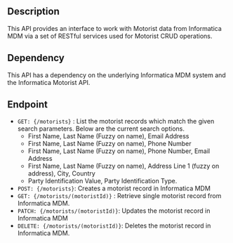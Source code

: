 ## Description
This API provides an interface to work with Motorist data from Informatica MDM via a set of RESTful services used for Motorist CRUD operations.

## Dependency
This API has a dependency on the underlying Informatica MDM system and the Informatica Motorist API.

## Endpoint
- `GET: {/motorists}` : List the motorist records which match the given search parameters. Below are the current search options.
    - First Name, Last Name (Fuzzy on name), Email Address
    - First Name, Last Name (Fuzzy on name), Phone Number
    - First Name, Last Name (Fuzzy on name), Phone Number, Email Address
    - First Name, Last Name (Fuzzy on name), Address Line 1 (fuzzy on address), City, Country
    - Party Identification Value, Party Identification Type.
- `POST: {/motorists}`: Creates a motorist record in Informatica MDM
- `GET: {/motorists/(motoristId)}` : Retrieve single motorist record from Informatica MDM.
- `PATCH: {/motorists/(motoristId)}`: Updates the motorist record in Informatica MDM
- `DELETE: {/motorists/(motoristId)}`: Deletes the motorist record in Informatica MDM.


